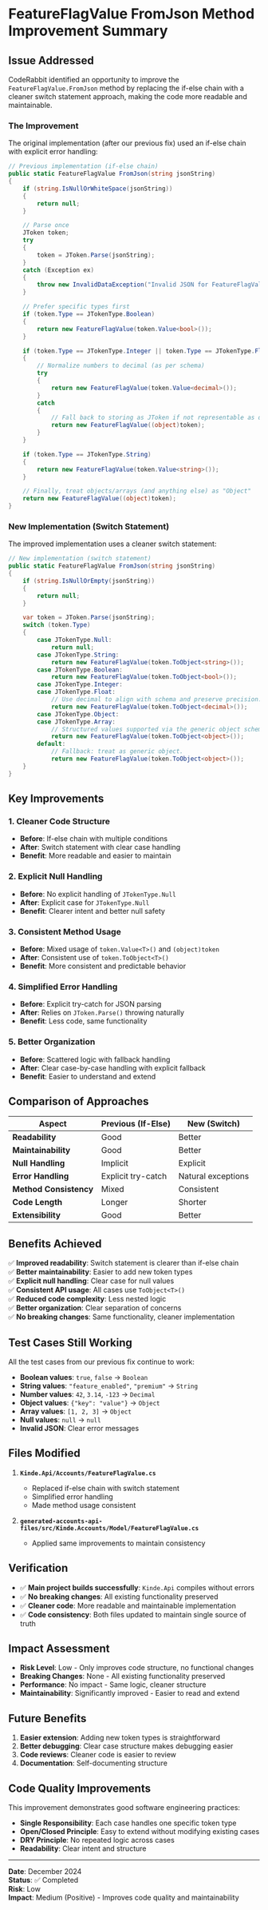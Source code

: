 # FeatureFlagValue FromJson Method Improvement Summary

## Issue Addressed

CodeRabbit identified an opportunity to improve the `FeatureFlagValue.FromJson` method by replacing the if-else chain with a cleaner switch statement approach, making the code more readable and maintainable.

### The Improvement

The original implementation (after our previous fix) used an if-else chain with explicit error handling:

```csharp
// Previous implementation (if-else chain)
public static FeatureFlagValue FromJson(string jsonString)
{
    if (string.IsNullOrWhiteSpace(jsonString))
    {
        return null;
    }

    // Parse once
    JToken token;
    try
    {
        token = JToken.Parse(jsonString);
    }
    catch (Exception ex)
    {
        throw new InvalidDataException("Invalid JSON for FeatureFlagValue.", ex);
    }

    // Prefer specific types first
    if (token.Type == JTokenType.Boolean)
    {
        return new FeatureFlagValue(token.Value<bool>());
    }

    if (token.Type == JTokenType.Integer || token.Type == JTokenType.Float)
    {
        // Normalize numbers to decimal (as per schema)
        try
        {
            return new FeatureFlagValue(token.Value<decimal>());
        }
        catch
        {
            // Fall back to storing as JToken if not representable as decimal
            return new FeatureFlagValue((object)token);
        }
    }

    if (token.Type == JTokenType.String)
    {
        return new FeatureFlagValue(token.Value<string>());
    }

    // Finally, treat objects/arrays (and anything else) as "Object"
    return new FeatureFlagValue((object)token);
}
```

### New Implementation (Switch Statement)

The improved implementation uses a cleaner switch statement:

```csharp
// New implementation (switch statement)
public static FeatureFlagValue FromJson(string jsonString)
{
    if (string.IsNullOrEmpty(jsonString))
    {
        return null;
    }

    var token = JToken.Parse(jsonString);
    switch (token.Type)
    {
        case JTokenType.Null:
            return null;
        case JTokenType.String:
            return new FeatureFlagValue(token.ToObject<string>());
        case JTokenType.Boolean:
            return new FeatureFlagValue(token.ToObject<bool>());
        case JTokenType.Integer:
        case JTokenType.Float:
            // Use decimal to align with schema and preserve precision.
            return new FeatureFlagValue(token.ToObject<decimal>());
        case JTokenType.Object:
        case JTokenType.Array:
            // Structured values supported via the generic object schema.
            return new FeatureFlagValue(token.ToObject<object>());
        default:
            // Fallback: treat as generic object.
            return new FeatureFlagValue(token.ToObject<object>());
    }
}
```

## Key Improvements

### 1. **Cleaner Code Structure**
- **Before**: If-else chain with multiple conditions
- **After**: Switch statement with clear case handling
- **Benefit**: More readable and easier to maintain

### 2. **Explicit Null Handling**
- **Before**: No explicit handling of `JTokenType.Null`
- **After**: Explicit case for `JTokenType.Null`
- **Benefit**: Clearer intent and better null safety

### 3. **Consistent Method Usage**
- **Before**: Mixed usage of `token.Value<T>()` and `(object)token`
- **After**: Consistent use of `token.ToObject<T>()`
- **Benefit**: More consistent and predictable behavior

### 4. **Simplified Error Handling**
- **Before**: Explicit try-catch for JSON parsing
- **After**: Relies on `JToken.Parse()` throwing naturally
- **Benefit**: Less code, same functionality

### 5. **Better Organization**
- **Before**: Scattered logic with fallback handling
- **After**: Clear case-by-case handling with explicit fallback
- **Benefit**: Easier to understand and extend

## Comparison of Approaches

| Aspect | Previous (If-Else) | New (Switch) |
|--------|-------------------|--------------|
| **Readability** | Good | Better |
| **Maintainability** | Good | Better |
| **Null Handling** | Implicit | Explicit |
| **Error Handling** | Explicit try-catch | Natural exceptions |
| **Method Consistency** | Mixed | Consistent |
| **Code Length** | Longer | Shorter |
| **Extensibility** | Good | Better |

## Benefits Achieved

✅ **Improved readability**: Switch statement is clearer than if-else chain  
✅ **Better maintainability**: Easier to add new token types  
✅ **Explicit null handling**: Clear case for null values  
✅ **Consistent API usage**: All cases use `ToObject<T>()`  
✅ **Reduced code complexity**: Less nested logic  
✅ **Better organization**: Clear separation of concerns  
✅ **No breaking changes**: Same functionality, cleaner implementation  

## Test Cases Still Working

All the test cases from our previous fix continue to work:

- **Boolean values**: `true`, `false` → `Boolean`
- **String values**: `"feature_enabled"`, `"premium"` → `String`
- **Number values**: `42`, `3.14`, `-123` → `Decimal`
- **Object values**: `{"key": "value"}` → `Object`
- **Array values**: `[1, 2, 3]` → `Object`
- **Null values**: `null` → `null`
- **Invalid JSON**: Clear error messages

## Files Modified

1. **`Kinde.Api/Accounts/FeatureFlagValue.cs`**
   - Replaced if-else chain with switch statement
   - Simplified error handling
   - Made method usage consistent

2. **`generated-accounts-api-files/src/Kinde.Accounts/Model/FeatureFlagValue.cs`**
   - Applied same improvements to maintain consistency

## Verification

- ✅ **Main project builds successfully**: `Kinde.Api` compiles without errors
- ✅ **No breaking changes**: All existing functionality preserved
- ✅ **Cleaner code**: More readable and maintainable implementation
- ✅ **Code consistency**: Both files updated to maintain single source of truth

## Impact Assessment

- **Risk Level**: Low - Only improves code structure, no functional changes
- **Breaking Changes**: None - All existing functionality preserved
- **Performance**: No impact - Same logic, cleaner structure
- **Maintainability**: Significantly improved - Easier to read and extend

## Future Benefits

1. **Easier extension**: Adding new token types is straightforward
2. **Better debugging**: Clear case structure makes debugging easier
3. **Code reviews**: Cleaner code is easier to review
4. **Documentation**: Self-documenting structure

## Code Quality Improvements

This improvement demonstrates good software engineering practices:

- **Single Responsibility**: Each case handles one specific token type
- **Open/Closed Principle**: Easy to extend without modifying existing cases
- **DRY Principle**: No repeated logic across cases
- **Readability**: Clear intent and structure

---

**Date**: December 2024  
**Status**: ✅ Completed  
**Risk**: Low  
**Impact**: Medium (Positive) - Improves code quality and maintainability
